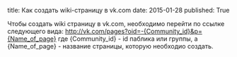 title: Как создать wiki-страницу в vk.com
date: 2015-01-28
published: True

Чтобы создать wiki страницу в vk.com, необходимо перейти по ссылке следующего вида:
http://vk.com/pages?oid=-{Community_id}&p={Name_of_page} 
где {Community_id} - id паблика или группы, а {Name_of_page} - название страницы, которую необходио создать.
